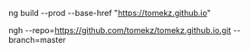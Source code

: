 ng build --prod --base-href "https://tomekz.github.io"

ngh --repo=https://github.com/tomekz/tomekz.github.io.git --branch=master